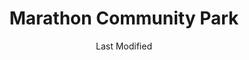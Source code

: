 ---
layout: location-page
date: Last Modified
description: "Local COVID-19 testing is available at Marathon Community Park in Marathon, Florida, USA."
permalink: "locations/florida/marathon/marathon-community-park/"
tags:
  - locations
  - florida
title: Marathon Community Park
uniqueName: marathon-community-park
state: Florida
stateAbbr: FL
hood: "Marathon"
address: "200 City Marina"
city: "Marathon"
zip: ""
zipsNearby: "" 
mapUrl: "http://maps.apple.com/?q=Marathon+Community+Park&address=200+City+Marina,Marathon,Florida,"
locationType: Drive-thru
phone: "305-252-4820"
website: "undefined"
onlineBooking: undefined
closed: undefined
closedUpdate: April 22nd, 2020
notes: "Local residents only. By appointment only. Only for individuals with symptoms."
days: Contact for hours of operation.
ctaMessage: Call 305-252-4820
ctaUrl: "tel:305-252-4820"
---